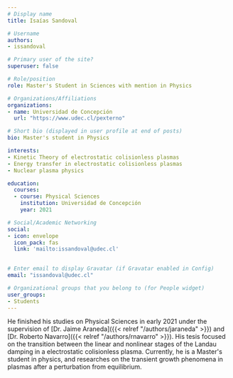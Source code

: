 ```yaml
---
# Display name
title: Isaías Sandoval

# Username
authors:
- issandoval

# Primary user of the site?
superuser: false

# Role/position
role: Master's Student in Sciences with mention in Physics

# Organizations/Affiliations
organizations:
- name: Universidad de Concepción
  url: "https://www.udec.cl/pexterno"

# Short bio (displayed in user profile at end of posts)
bio: Master's student in Physics

interests:
- Kinetic Theory of electrostatic colisionless plasmas
- Energy transfer in electrostatic colisionless plasmas
- Nuclear plasma physics

education:
  courses:
  - course: Physical Sciences
    institution: Universidad de Concepción
    year: 2021

# Social/Academic Networking
social:
- icon: envelope
  icon_pack: fas
  link: 'mailto:issandoval@udec.cl'

  
# Enter email to display Gravatar (if Gravatar enabled in Config)
email: "issandoval@udec.cl"

# Organizational groups that you belong to (for People widget)
user_groups:
- Students
---
```


He finished his studies on Physical Sciences in early 2021 under the supervision of [Dr. Jaime Araneda]({{< relref "/authors/jaraneda" >}}) and [Dr. Roberto Navarro]({{< relref "/authors/rnavarro" >}}). His tesis focused on the transition between the linear and nonlinear stages of the Landau damping in a electrostatic colisionless plasma. Currently, he is a Master's student in physics, and researches on the transient growth phenomena in plasmas after a perturbation from equilibrium.
